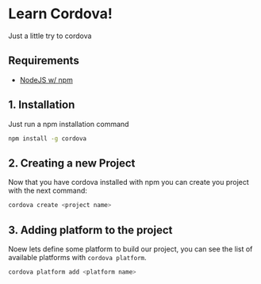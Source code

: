 # Learn Cordova!

Just a little try to cordova

## Requirements

- [NodeJS w/ npm](https://nodejs.org/)

## 1. Installation

Just run a npm installation command

```bash
npm install -g cordova
```

## 2. Creating a new Project

Now that you have cordova installed with npm you can create you project with the next command:

```bash
cordova create <project name>
```

## 3. Adding platform to the project

Noew lets define some platform to build our project, you can see the list of available platforms with `cordova platform`.

```bash
cordova platform add <platform name>
```
